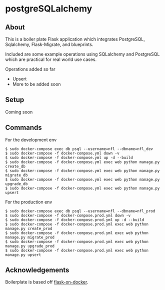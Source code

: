 # postgreSQLalchemy

## About

This is a boiler plate Flask application which integrates PostgreSQL, Sqlalchemy, Flask-Migrate, and
blueprints.

Included are some example operations using SQLalchemy and PostgreSQL which are practical
for real world use cases.

Operations added so far
- Upsert <br>
- More to be added soon

## Setup

Coming soon
  
## Commands

For the development env
```
$ sudo docker-compose exec db psql --username=nfl --dbname=nfl_dev
$ sudo docker-compose -f docker-compose.yml down -v
$ sudo docker-compose -f docker-compose.yml up -d --build
$ sudo docker-compose -f docker-compose.yml exec web python manage.py create_db
$ sudo docker-compose -f docker-compose.yml exec web python manage.py migrate_db
$ sudo docker-compose -f docker-compose.yml exec web python manage.py upgrade_db
$ sudo docker-compose -f docker-compose.yml exec web python manage.py upsert
```

For the production env
```
$ sudo docker-compose exec db psql --username=nfl --dbname=nfl_prod
$ sudo docker-compose -f docker-compose.prod.yml down -v
$ sudo docker-compose -f docker-compose.prod.yml up -d --build
$ sudo docker-compose -f docker-compose.prod.yml exec web python manage.py create_prod
$ sudo docker-compose -f docker-compose.prod.yml exec web python manage.py migrate_prod
$ sudo docker-compose -f docker-compose.prod.yml exec web python manage.py upgrade_prod
$ sudo docker-compose -f docker-compose.prod.yml exec web python manage.py upsert
```
  
## Acknowledgements

Boilerplate is based off [flask-on-docker](https://github.com/testdrivenio/flask-on-docker).